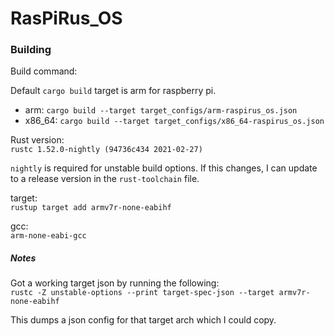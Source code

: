 # RasPiRus_OS

### Building

Build command:

Default `cargo build` target is arm for raspberry pi.
 
*   arm: `cargo build --target target_configs/arm-raspirus_os.json`
*   x86_64: `cargo build --target target_configs/x86_64-raspirus_os.json`


Rust version:  
`rustc 1.52.0-nightly (94736c434 2021-02-27)`

`nightly` is required for unstable build options. If this changes, I can update to a release version in the `rust-toolchain` file.

target:  
`rustup target add armv7r-none-eabihf`

gcc:  
`arm-none-eabi-gcc`


##### Notes

Got a working target json by running the following:  
`rustc -Z unstable-options --print target-spec-json --target armv7r-none-eabihf`

This dumps a json config for that target arch which I could copy.